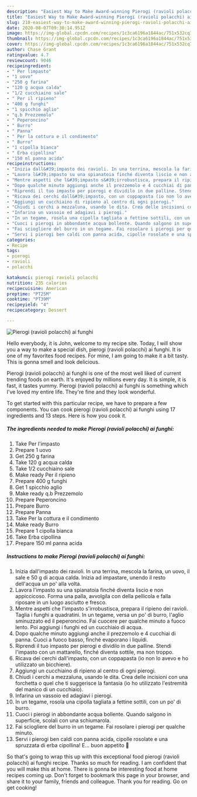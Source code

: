 ```yaml
---
description: "Easiest Way to Make Award-winning Pierogi (ravioli polacchi) ai funghi"
title: "Easiest Way to Make Award-winning Pierogi (ravioli polacchi) ai funghi"
slug: 210-easiest-way-to-make-award-winning-pierogi-ravioli-polacchi-ai-funghi
date: 2020-08-07T09:30:14.951Z
image: https://img-global.cpcdn.com/recipes/1c3ca6196a1844ac/751x532cq70/pierogi-ravioli-polacchi-ai-funghi-recipe-main-photo.jpg
thumbnail: https://img-global.cpcdn.com/recipes/1c3ca6196a1844ac/751x532cq70/pierogi-ravioli-polacchi-ai-funghi-recipe-main-photo.jpg
cover: https://img-global.cpcdn.com/recipes/1c3ca6196a1844ac/751x532cq70/pierogi-ravioli-polacchi-ai-funghi-recipe-main-photo.jpg
author: Chase Grant
ratingvalue: 4.7
reviewcount: 9046
recipeingredient:
- " Per limpasto"
- "1 uovo"
- "250 g farina"
- "120 g acqua calda"
- "1/2 cucchiaino sale"
- " Per il ripieno"
- "400 g funghi"
- "1 spicchio aglio"
- "q.b Prezzemolo"
- " Peperoncino"
- " Burro"
- " Panna"
- " Per la cottura e il condimento"
- " Burro"
- "1 cipolla bianca"
- " Erba cipollina"
- "150 ml panna acida"
recipeinstructions:
- "Inizia dall&#39;impasto dei ravioli. In una terrina, mescola la farina, un uovo, il sale e 50 g di acqua calda. Inizia ad impastare, unendo il resto dell&#39;acqua un po&#39; alla volta."
- "Lavora l&#39;impasto su una spianatoia finché diventa liscio e non appiccicoso. Forma una palla, avvolgila con della pellicola e falla riposare in un luogo asciutto e fresco."
- "Mentre aspetti che l&#39;impasto s&#39;irrobustisca, prepara il ripieno dei ravioli. Taglia i funghi a quadratini. In un tegame, versa un po&#39; di burro, l&#39;aglio sminuzzato ed il peperoncino. Fai cuocere per qualche minuto a fuoco lento. Poi aggiungi i funghi ed un cucchiaio di acqua."
- "Dopo qualche minuto aggiungi anche il prezzemolo e 4 cucchiai di panna. Cuoci a fuoco basso, finché evaporano i liquidi."
- "Riprendi il tuo impasto per pierogi e dividilo in due palline. Stendi l&#39;impasto con un mattarello, finché diventa sottile, ma non troppo."
- "Ricava dei cerchi dall&#39;impasto, con un coppapasta (io non lo avevo e ho utilizzato un bicchiere)."
- "Aggiungi un cucchiaino di ripieno al centro di ogni pierogi."
- "Chiudi i cerchi a mezzaluna, usando le dita. Crea delle incisioni con una forchetta o quel che ti suggerisce la fantasia (io ho utilizzato l&#39;estremità del manico di un cucchiaio)."
- "Infarina un vassoio ed adagiavi i pierogi."
- "In un tegame, rosola una cipolla tagliata a fettine sottili, con un po&#39; di burro."
- "Cuoci i pierogi in abbondante acqua bollente. Quando salgono in superficie, scolali con una schiumarola."
- "Fai sciogliere del burro in un tegame. Fai rosolare i pierogi per qualche minuto."
- "Servi i pierogi ben caldi con panna acida, cipolle rosolate e una spruzzata di erba cipollina! E... buon appetito 🤩"
categories:
- Recipe
tags:
- pierogi
- ravioli
- polacchi

katakunci: pierogi ravioli polacchi 
nutrition: 235 calories
recipecuisine: American
preptime: "PT25M"
cooktime: "PT39M"
recipeyield: "4"
recipecategory: Dessert

---
```



![Pierogi (ravioli polacchi) ai funghi](https://img-global.cpcdn.com/recipes/1c3ca6196a1844ac/751x532cq70/pierogi-ravioli-polacchi-ai-funghi-recipe-main-photo.jpg)

Hello everybody, it is John, welcome to my recipe site. Today, I will show you a way to make a special dish, pierogi (ravioli polacchi) ai funghi. It is one of my favorites food recipes. For mine, I am going to make it a bit tasty. This is gonna smell and look delicious.

Pierogi (ravioli polacchi) ai funghi is one of the most well liked of current trending foods on earth. It's enjoyed by millions every day. It is simple, it is fast, it tastes yummy. Pierogi (ravioli polacchi) ai funghi is something which I've loved my entire life. They're fine and they look wonderful.




To get started with this particular recipe, we have to prepare a few components. You can cook pierogi (ravioli polacchi) ai funghi using 17 ingredients and 13 steps. Here is how you cook it.

<!--inarticleads1-->

##### The ingredients needed to make Pierogi (ravioli polacchi) ai funghi:

1. Take  Per l&#39;impasto
1. Prepare 1 uovo
1. Get 250 g farina
1. Take 120 g acqua calda
1. Take 1/2 cucchiaino sale
1. Make ready  Per il ripieno
1. Prepare 400 g funghi
1. Get 1 spicchio aglio
1. Make ready q.b Prezzemolo
1. Prepare  Peperoncino
1. Prepare  Burro
1. Prepare  Panna
1. Take  Per la cottura e il condimento
1. Make ready  Burro
1. Prepare 1 cipolla bianca
1. Take  Erba cipollina
1. Prepare 150 ml panna acida




<!--inarticleads2-->

##### Instructions to make Pierogi (ravioli polacchi) ai funghi:

1. Inizia dall&#39;impasto dei ravioli. In una terrina, mescola la farina, un uovo, il sale e 50 g di acqua calda. Inizia ad impastare, unendo il resto dell&#39;acqua un po&#39; alla volta.
1. Lavora l&#39;impasto su una spianatoia finché diventa liscio e non appiccicoso. Forma una palla, avvolgila con della pellicola e falla riposare in un luogo asciutto e fresco.
1. Mentre aspetti che l&#39;impasto s&#39;irrobustisca, prepara il ripieno dei ravioli. Taglia i funghi a quadratini. In un tegame, versa un po&#39; di burro, l&#39;aglio sminuzzato ed il peperoncino. Fai cuocere per qualche minuto a fuoco lento. Poi aggiungi i funghi ed un cucchiaio di acqua.
1. Dopo qualche minuto aggiungi anche il prezzemolo e 4 cucchiai di panna. Cuoci a fuoco basso, finché evaporano i liquidi.
1. Riprendi il tuo impasto per pierogi e dividilo in due palline. Stendi l&#39;impasto con un mattarello, finché diventa sottile, ma non troppo.
1. Ricava dei cerchi dall&#39;impasto, con un coppapasta (io non lo avevo e ho utilizzato un bicchiere).
1. Aggiungi un cucchiaino di ripieno al centro di ogni pierogi.
1. Chiudi i cerchi a mezzaluna, usando le dita. Crea delle incisioni con una forchetta o quel che ti suggerisce la fantasia (io ho utilizzato l&#39;estremità del manico di un cucchiaio).
1. Infarina un vassoio ed adagiavi i pierogi.
1. In un tegame, rosola una cipolla tagliata a fettine sottili, con un po&#39; di burro.
1. Cuoci i pierogi in abbondante acqua bollente. Quando salgono in superficie, scolali con una schiumarola.
1. Fai sciogliere del burro in un tegame. Fai rosolare i pierogi per qualche minuto.
1. Servi i pierogi ben caldi con panna acida, cipolle rosolate e una spruzzata di erba cipollina! E... buon appetito 🤩




So that's going to wrap this up with this exceptional food pierogi (ravioli polacchi) ai funghi recipe. Thanks so much for reading. I am confident that you will make this at home. There is gonna be interesting food at home recipes coming up. Don't forget to bookmark this page in your browser, and share it to your family, friends and colleague. Thank you for reading. Go on get cooking!
